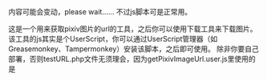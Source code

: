 内容可能会变动，please wait……
不过js脚本可是正常用。

这是一个用来获取pixiv图片的url的工具，之后你可以使用下载工具来下载图片。
该工具的js其实是个UserScript，你可以通过UserScript管理器（如Greasemonkey、Tampermonkey）安装该脚本，之后即可使用。
除非你要自己部署，否则testURL.php文件无须理会，因为getPixivImageUrl.user.js里使用的是
